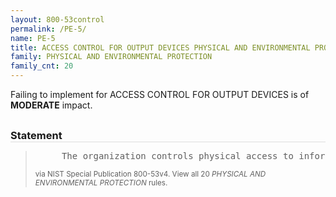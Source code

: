 ```yaml
---
layout: 800-53control
permalink: /PE-5/
name: PE-5
title: ACCESS CONTROL FOR OUTPUT DEVICES PHYSICAL AND ENVIRONMENTAL PROTECTION
family: PHYSICAL AND ENVIRONMENTAL PROTECTION
family_cnt: 20
---
```

<p class="text-warning">Failing to implement for ACCESS CONTROL FOR OUTPUT DEVICES is of <b>MODERATE</b> impact.</p>

<h3 style="border-bottom:1px solid #ddd;margin:30px 0 8px 0;">Statement</h3>
<blockquote>
<pre>     The organization controls physical access to information system output devices to prevent unauthorized individuals from obtaining the output. 
</pre>
<p><small>via NIST Special Publication 800-53v4. View all 20 <i>PHYSICAL AND ENVIRONMENTAL PROTECTION</i> rules. <a href="/cce/ssg/group/$Group_id"><span class="glyphicon glyphicon-link"></span></a> </small></p>
</blockquote>


